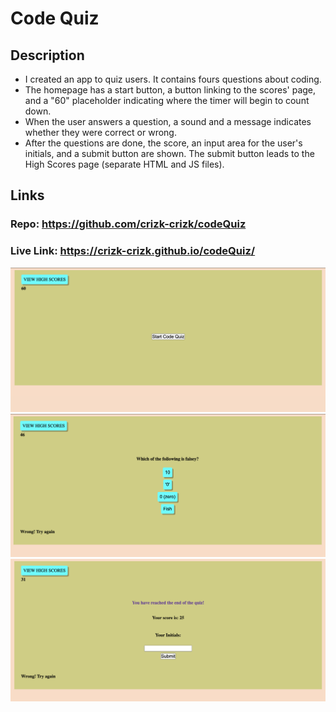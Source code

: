 # Code Quiz 

## Description

* I created an app to quiz users. It contains fours questions about coding.
* The homepage has a start button, a button linking to the scores' page, and a "60" placeholder indicating where the timer will begin to count down. 
* When the user answers a question, a sound and a message indicates whether they were correct or wrong.
* After the questions are done, the score, an input area for the user's initials, and a submit button are shown. The submit button leads to the High Scores page (separate HTML and JS files). 


## Links 

### Repo: https://github.com/crizk-crizk/codeQuiz

### Live Link: https://crizk-crizk.github.io/codeQuiz/


![](./screenshots/start_page.png)
![](./screenshots/question_page.png)
![](./screenshots/endquiz_page.png)
